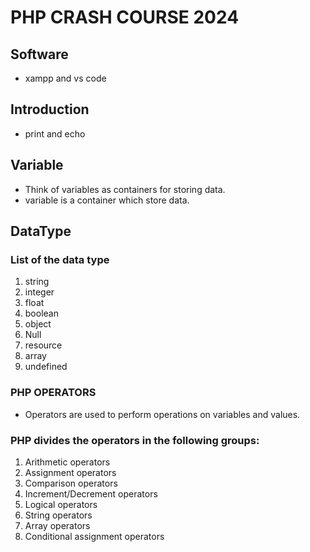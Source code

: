 # PHP CRASH COURSE 2024

## Software

- xampp and vs code

## Introduction

- print and echo

## Variable

- Think of variables as containers for storing data.
- variable is a container which store data.

## DataType

### List of the data type

1. string
2. integer
3. float
4. boolean
5. object
6. Null
7. resource
8. array
9. undefined

### PHP OPERATORS

- Operators are used to perform operations on variables and values.

### PHP divides the operators in the following groups:

1. Arithmetic operators
2. Assignment operators
3. Comparison operators
4. Increment/Decrement operators
5. Logical operators
6. String operators
7. Array operators
8. Conditional assignment operators
